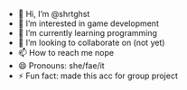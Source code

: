 - 👋 Hi, I’m @shrtghst
- 👀 I’m interested in game development
- 🌱 I’m currently learning programming
- 💞️ I’m looking to collaborate on (not yet)
- 📫 How to reach me nope
- 😄 Pronouns: she/fae/it
- ⚡ Fun fact: made this acc for group project

<!---
shrtghst/shrtghst is a ✨ special ✨ repository because its `README.md` (this file) appears on your GitHub profile.
You can click the Preview link to take a look at your changes.
--->
